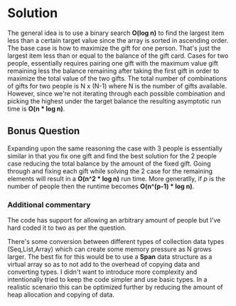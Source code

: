 # Solution 

The general idea is to use a binary search **O(log n)** to find the largest item less than a certain target value since the array is sorted in ascending order. The base case is how to maximize the gift for one person. That's just the largest item less than or equal to the balance of the gift card. Cases for two people, essentially requires pairing one gift with the maximum value gift remaining less the balance remaining after taking the first gift in order to maximize the total value of the two gifts. The total number of combinations of gifts for two people is N x (N-1) where N is the number of gifts available. However, since we're not iterating through each possible combination and picking the highest under the target balance the resulting asymptotic run time is **O(n * log n)**.

## Bonus Question
Expanding upon the same reasoning the case with 3 people is essentially similar in that you fix one gift and find the best solution for the 2 people case reducing the total balance by the amount of the fixed gift. Going through and fixing each gift while solving the 2 case for the remaining elements will result in a **O(n^2 * log n)** run time. More generatlly, if _p_ is the number of people then the runtime becomes **O(n^(p-1) * log n)**.


### Additional commentary
The code has support for allowing an arbitrary amount of people but I've hard coded it to two as per the question.

There's some conversion between different types of collection data types (Seq,List,Array) which can create some memory pressure as N grows larger. The best fix for this would be to use a **Span<T>** data structure as a virtual array so as to not add to the overhead of copying data and converting types. I didn't want to introduce more complexity and intentionally tried to keep the code simpler and use basic types. In a realistic scenario this can be optimized further by reducing the amount of heap allocation and copying of data.
